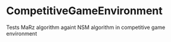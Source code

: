 # CompetitiveGameEnvironment

Tests MaRz algorithm againt NSM algorithm in competitive game environment
